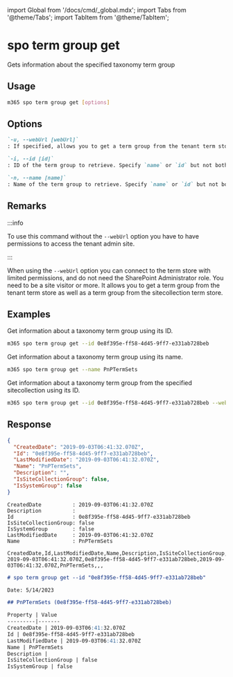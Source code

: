 <!-- DISCLAIMER: All secrets, passwords, and sensitive values in this document are examples only and not real credentials. -->
import Global from '/docs/cmd/_global.mdx';
import Tabs from '@theme/Tabs';
import TabItem from '@theme/TabItem';

# spo term group get

Gets information about the specified taxonomy term group

## Usage

```sh
m365 spo term group get [options]
```

## Options

```md definition-list
`-u, --webUrl [webUrl]`
: If specified, allows you to get a term group from the tenant term store as well as the sitecollection specific term store. Defaults to the tenant admin site.

`-i, --id [id]`
: ID of the term group to retrieve. Specify `name` or `id` but not both.

`-n, --name [name]`
: Name of the term group to retrieve. Specify `name` or `id` but not both.
```

<Global />

## Remarks

:::info

To use this command without the `--webUrl` option you have to have permissions to access the tenant admin site.

:::

When using the `--webUrl` option you can connect to the term store with limited permissions, and do not need the SharePoint Administrator role. You need to be a site visitor or more. It allows you to get a term group from the tenant term store as well as a term group from the sitecollection term store.

## Examples

Get information about a taxonomy term group using its ID.

```sh
m365 spo term group get --id 0e8f395e-ff58-4d45-9ff7-e331ab728beb
```

Get information about a taxonomy term group using its name.

```sh
m365 spo term group get --name PnPTermSets
```

Get information about a taxonomy term group from the specified sitecollection using its ID.

```sh
m365 spo term group get --id 0e8f395e-ff58-4d45-9ff7-e331ab728beb --webUrl https://contoso.sharepoint.com/sites/project-x
```

## Response

<Tabs>
  <TabItem value="JSON">

  ```json
  {
    "CreatedDate": "2019-09-03T06:41:32.070Z",
    "Id": "0e8f395e-ff58-4d45-9ff7-e331ab728beb",
    "LastModifiedDate": "2019-09-03T06:41:32.070Z",
    "Name": "PnPTermSets",
    "Description": "",
    "IsSiteCollectionGroup": false,
    "IsSystemGroup": false
  }
  ```

  </TabItem>
  <TabItem value="Text">

  ```text
  CreatedDate          : 2019-09-03T06:41:32.070Z
  Description          :
  Id                   : 0e8f395e-ff58-4d45-9ff7-e331ab728beb
  IsSiteCollectionGroup: false
  IsSystemGroup        : false
  LastModifiedDate     : 2019-09-03T06:41:32.070Z
  Name                 : PnPTermSets
  ```

  </TabItem>
  <TabItem value="CSV">

  ```csv
  CreatedDate,Id,LastModifiedDate,Name,Description,IsSiteCollectionGroup,IsSystemGroup
  2019-09-03T06:41:32.070Z,0e8f395e-ff58-4d45-9ff7-e331ab728beb,2019-09-03T06:41:32.070Z,PnPTermSets,,,
  ```

  </TabItem>
  <TabItem value="Markdown">

  ```md
  # spo term group get --id "0e8f395e-ff58-4d45-9ff7-e331ab728beb"

  Date: 5/14/2023

  ## PnPTermSets (0e8f395e-ff58-4d45-9ff7-e331ab728beb)

  Property | Value
  ---------|-------
  CreatedDate | 2019-09-03T06:41:32.070Z
  Id | 0e8f395e-ff58-4d45-9ff7-e331ab728beb
  LastModifiedDate | 2019-09-03T06:41:32.070Z
  Name | PnPTermSets
  Description |
  IsSiteCollectionGroup | false
  IsSystemGroup | false
  ```

  </TabItem>
</Tabs>
